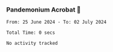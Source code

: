 ### Pandemonium Acrobat 🤸

<!--START_SECTION:waka-->

```all_time
From: 25 June 2024 - To: 02 July 2024

Total Time: 0 secs

No activity tracked
```

<!--END_SECTION:waka-->
